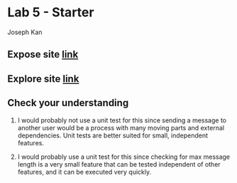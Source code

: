 # Lab 5 - Starter

Joseph Kan

## Expose site [link](https://person1234565.github.io/sp24-cse110-lab5/expose.html)

## Explore site [link](https://person1234565.github.io/sp24-cse110-lab5/explore.html)

## Check your understanding

1. I would probably not use a unit test for this since sending a message to another user would be a process with many moving parts and external dependencies. Unit tests are better suited for small, independent features. 

2. I would probably use a unit test for this since checking for max message length is a very small feature that can be tested independent of other features, and it can be executed very quickly. 
